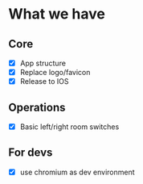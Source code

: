 # What we have

## Core

- [x] App structure
- [x] Replace logo/favicon
- [x] Release to IOS

## Operations

- [x] Basic left/right room switches

## For devs

- [x] use chromium as dev environment
